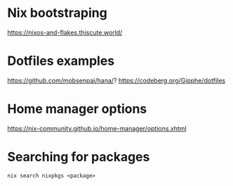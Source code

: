 # Nix bootstraping

https://nixos-and-flakes.thiscute.world/

# Dotfiles examples

https://github.com/mobsenpai/hana/?
https://codeberg.org/Gipphe/dotfiles

# Home manager options

https://nix-community.github.io/home-manager/options.xhtml

# Searching for packages

`nix search nixpkgs <package>`
